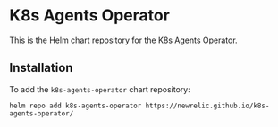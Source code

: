 # K8s Agents Operator
This is the Helm chart repository for the K8s Agents Operator.

## Installation

To add the `k8s-agents-operator` chart repository:
```shell
helm repo add k8s-agents-operator https://newrelic.github.io/k8s-agents-operator/
```
